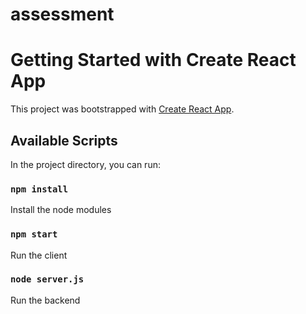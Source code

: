 # assessment
# Getting Started with Create React App

This project was bootstrapped with [Create React App](https://github.com/facebook/create-react-app).

## Available Scripts

In the project directory, you can run:

### `npm install`

Install the node modules


### `npm start`

Run the client

### `node server.js`

Run the backend
